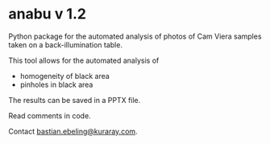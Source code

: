 # anabu v 1.2

Python package for the automated analysis of photos of Cam Viera samples taken on a back-illumination table.

This tool allows for the automated analysis of

* homogeneity of black area
* pinholes in black area

The results can be saved in a PPTX file.

Read comments in code.

Contact bastian.ebeling@kuraray.com.
